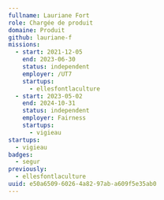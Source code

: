 ```yaml
---
fullname: Lauriane Fort
role: Chargée de produit
domaine: Produit
github: lauriane-f
missions:
  - start: 2021-12-05
    end: 2023-06-30
    status: independent
    employer: /UT7
    startups:
      - ellesfontlaculture
  - start: 2023-05-02
    end: 2024-10-31
    status: independent
    employer: Fairness
    startups:
      - vigieau
startups:
  - vigieau
badges:
  - segur
previously:
  - ellesfontlaculture
uuid: e50a6509-6026-4a82-97ab-a609f5e35ab0
---
```

